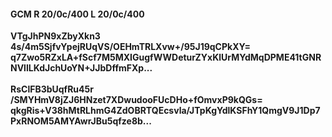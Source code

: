 #### GCM R 20/0c/400 L 20/0c/400
**VTgJhPN9xZbyXkn3**<br/>**4s/4m5SjfvYpejRUqVS/OEHmTRLXvw+/95J19qCPkXY=**<br/>**q7Zwo5RZxLA+fScf7M5MXIGugfWWDeturZYxKlUrMYdMqDPME41tGNRNVllLKdJchUoYN+JJbDffmFXp...**<br/><br/>
**RsClFB3bUqfRu45r**<br/>**/SMYHmV8jZJ6HNzet7XDwudooFUcDHo+fOmvxP9kQGs=**<br/>**qkgRis+V38hMtRLhmG4ZdOBRTQEcsvla/JTpKgYdlKSFhY1QmgV9J1Dp7PxRNOM5AMYAwrJBu5qfze8b...**